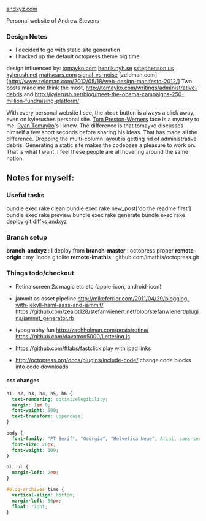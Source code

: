 [andxyz.com](http://andxyz.com/)

Personal website of Andrew Stevens

### Design Notes

- I decided to go with static site generation
- I hacked up the default octopress theme big time.

design influenced by:
  [tomayko.com](http://tomayko.com)
  [henrik.nyh.se](http://henrik.nyh.se)
  [sstephenson.us](http://sstephenson.us/)
  [kylerush.net](http://kylerush.net/about-kyle-rush)
  [mattsears.com](http://mattsears.com/)
  [signal-vs-noise](http://37signals.com/svn/)
  [zeldman.com][http://www.zeldman.com/2012/05/18/web-design-manifesto-2012/]
Two posts made me think the most, http://tomayko.com/writings/administrative-debris and http://kylerush.net/blog/meet-the-obama-campaigns-250-million-fundraising-platform/

With every personal website I see, the <code>about</code> button is always a click away, even on kylerushes personal site. [Tom Preston-Werners](tom.preston-werner.com) face is a mystery to me. [Ryan Tomayko](http://tomayko.com)'s I know. The difference is that tomayko discusses himself a few short seconds before sharing his ideas. That has made all the difference. Dropping the multi-column layout is getting rid of administrative debris. Generating a static site makes the codebase a pleasure to work on. That is what I want. I feel these people are all hovering around the same notion.

## Notes for myself:

### Useful tasks

  bundle exec rake clean
  bundle exec rake new_post['do the readme first']
  bundle exec rake preview
  bundle exec rake generate
  bundle exec rake deploy
  git diffks andxyz

### Branch setup

  **branch-andxyz** : I deploy from
  **branch-master** : octopress proper
  **remote-origin** : my linode gitolite
  **remote-imathis** : github.com/imathis/octopress.git

### Things todo/checkout

- Retina screen 2x magic etc etc (apple-icon, android-icon)
- jammit as asset pipeline 
http://mikeferrier.com/2011/04/29/blogging-with-jekyll-haml-sass-and-jammit/
https://github.com/zealot128/stefanwienert.net/blob/stefanwienert/plugins/jammit_generator.rb
- typography fun 
http://zachholman.com/posts/retina/
https://github.com/davatron5000/Lettering.js

- https://github.com/ftlabs/fastclick play with ipad links

- http://octopress.org/docs/plugins/include-code/ change code blocks into code downloads

#### css changes

```css
h1, h2, h3, h4, h5, h6 {
  text-rendering: optimizelegibility;
  margin: 1em 0;
  font-weight: 500;
  text-transform: uppercase;
}

body {
  font-family: "PT Serif", "Georgia", "Helvetica Neue", Arial, sans-serif;
  font-size: 20px;
  font-weight: 100;
}

ol, ul {
  margin-left: 2em;
}

#blog-archives time {
  vertical-align: bottom;
  margin-left: 50px;
  float: right;
}
```
